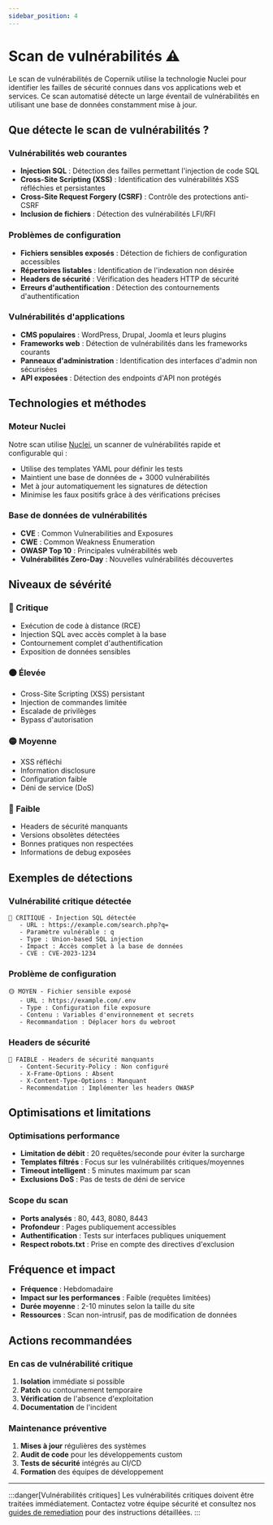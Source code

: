 ```yaml
---
sidebar_position: 4
---
```


# Scan de vulnérabilités ⚠️

Le scan de vulnérabilités de Copernik utilise la technologie Nuclei pour identifier les failles de sécurité connues dans vos applications web et services. Ce scan automatisé détecte un large éventail de vulnérabilités en utilisant une base de données constamment mise à jour.

## Que détecte le scan de vulnérabilités ?

### Vulnérabilités web courantes
- **Injection SQL** : Détection des failles permettant l'injection de code SQL
- **Cross-Site Scripting (XSS)** : Identification des vulnérabilités XSS réfléchies et persistantes
- **Cross-Site Request Forgery (CSRF)** : Contrôle des protections anti-CSRF
- **Inclusion de fichiers** : Détection des vulnérabilités LFI/RFI

### Problèmes de configuration
- **Fichiers sensibles exposés** : Détection de fichiers de configuration accessibles
- **Répertoires listables** : Identification de l'indexation non désirée
- **Headers de sécurité** : Vérification des headers HTTP de sécurité
- **Erreurs d'authentification** : Détection des contournements d'authentification

### Vulnérabilités d'applications
- **CMS populaires** : WordPress, Drupal, Joomla et leurs plugins
- **Frameworks web** : Détection de vulnérabilités dans les frameworks courants
- **Panneaux d'administration** : Identification des interfaces d'admin non sécurisées
- **API exposées** : Détection des endpoints d'API non protégés

## Technologies et méthodes

### Moteur Nuclei
Notre scan utilise [Nuclei](https://nuclei.projectdiscovery.io/), un scanner de vulnérabilités rapide et configurable qui :
- Utilise des templates YAML pour définir les tests
- Maintient une base de données de + 3000 vulnérabilités
- Met à jour automatiquement les signatures de détection
- Minimise les faux positifs grâce à des vérifications précises

### Base de données de vulnérabilités
- **CVE** : Common Vulnerabilities and Exposures
- **CWE** : Common Weakness Enumeration
- **OWASP Top 10** : Principales vulnérabilités web
- **Vulnérabilités Zero-Day** : Nouvelles vulnérabilités découvertes

## Niveaux de sévérité

### 🔴 Critique
- Exécution de code à distance (RCE)
- Injection SQL avec accès complet à la base
- Contournement complet d'authentification
- Exposition de données sensibles

### 🟠 Élevée
- Cross-Site Scripting (XSS) persistant
- Injection de commandes limitée
- Escalade de privilèges
- Bypass d'autorisation

### 🟡 Moyenne
- XSS réfléchi
- Information disclosure
- Configuration faible
- Déni de service (DoS)

### 🔵 Faible
- Headers de sécurité manquants
- Versions obsolètes détectées
- Bonnes pratiques non respectées
- Informations de debug exposées

## Exemples de détections

### Vulnérabilité critique détectée
```
🔴 CRITIQUE - Injection SQL détectée
   - URL : https://example.com/search.php?q=
   - Paramètre vulnérable : q
   - Type : Union-based SQL injection
   - Impact : Accès complet à la base de données
   - CVE : CVE-2023-1234
```

### Problème de configuration
```
🟡 MOYEN - Fichier sensible exposé
   - URL : https://example.com/.env
   - Type : Configuration file exposure
   - Contenu : Variables d'environnement et secrets
   - Recommandation : Déplacer hors du webroot
```

### Headers de sécurité
```
🔵 FAIBLE - Headers de sécurité manquants
   - Content-Security-Policy : Non configuré
   - X-Frame-Options : Absent
   - X-Content-Type-Options : Manquant
   - Recommendation : Implémenter les headers OWASP
```

## Optimisations et limitations

### Optimisations performance
- **Limitation de débit** : 20 requêtes/seconde pour éviter la surcharge
- **Templates filtrés** : Focus sur les vulnérabilités critiques/moyennes
- **Timeout intelligent** : 5 minutes maximum par scan
- **Exclusions DoS** : Pas de tests de déni de service

### Scope du scan
- **Ports analysés** : 80, 443, 8080, 8443
- **Profondeur** : Pages publiquement accessibles
- **Authentification** : Tests sur interfaces publiques uniquement
- **Respect robots.txt** : Prise en compte des directives d'exclusion

## Fréquence et impact

- **Fréquence** : Hebdomadaire
- **Impact sur les performances** : Faible (requêtes limitées)
- **Durée moyenne** : 2-10 minutes selon la taille du site
- **Ressources** : Scan non-intrusif, pas de modification de données

## Actions recommandées

### En cas de vulnérabilité critique
1. **Isolation** immédiate si possible
2. **Patch** ou contournement temporaire
3. **Vérification** de l'absence d'exploitation
4. **Documentation** de l'incident

### Maintenance préventive
1. **Mises à jour** régulières des systèmes
2. **Audit de code** pour les développements custom
3. **Tests de sécurité** intégrés au CI/CD
4. **Formation** des équipes de développement

---

:::danger[Vulnérabilités critiques]
Les vulnérabilités critiques doivent être traitées immédiatement. Contactez votre équipe sécurité et consultez nos [guides de remediation](../guides/remediation) pour des instructions détaillées.
:::